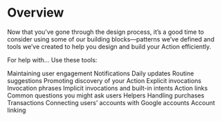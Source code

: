 # Overview

Now that you’ve gone through the design process, it’s a good time to consider
using some of our building blocks—patterns we’ve defined and tools we’ve created
to help you design and build your Action efficiently.

For help with...	Use these tools:

Maintaining user engagement
Notifications
Daily updates
Routine suggestions
Promoting discovery of your Action
Explicit invocations
Invocation phrases
Implicit invocations and built-in intents
Action links
Common questions you might ask users
Helpers
Handling purchases
Transactions
Connecting users’ accounts with Google accounts
Account linking
